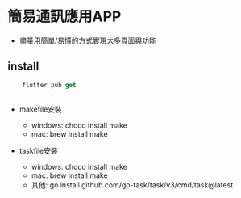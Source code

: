 
# 簡易通訊應用APP

- 盡量用簡單/易懂的方式實現大多頁面與功能

## install 

```dart
    flutter pub get
```
## 

- makefile安裝
  - windows: choco install make
  - mac: brew install make

- taskfile安裝
  - windows: choco install make
  - mac: brew install make
  - 其他: go install github.com/go-task/task/v3/cmd/task@latest
